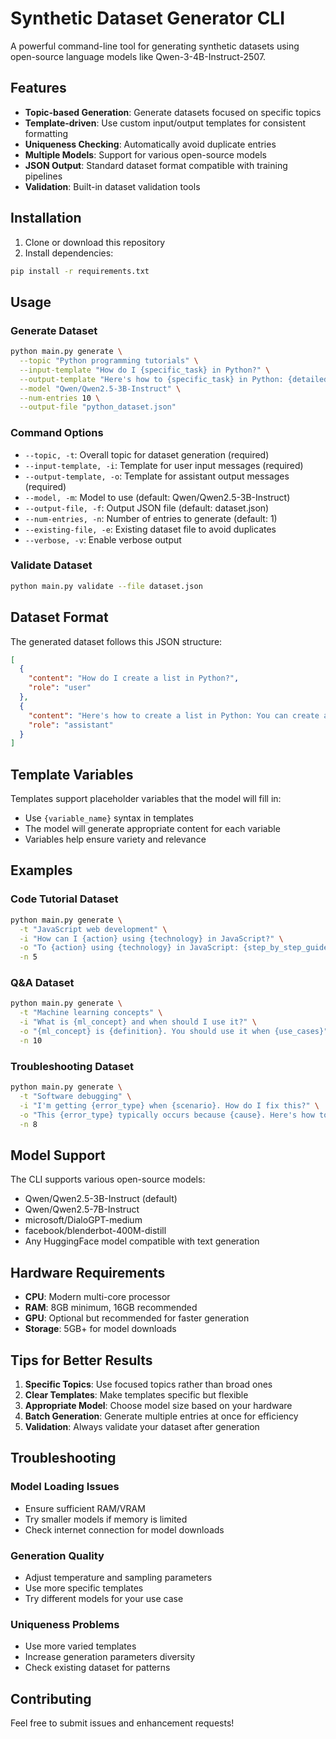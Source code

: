 # Synthetic Dataset Generator CLI

A powerful command-line tool for generating synthetic datasets using open-source language models like Qwen-3-4B-Instruct-2507.

## Features

- **Topic-based Generation**: Generate datasets focused on specific topics
- **Template-driven**: Use custom input/output templates for consistent formatting
- **Uniqueness Checking**: Automatically avoid duplicate entries
- **Multiple Models**: Support for various open-source models
- **JSON Output**: Standard dataset format compatible with training pipelines
- **Validation**: Built-in dataset validation tools

## Installation

1. Clone or download this repository
2. Install dependencies:
```bash
pip install -r requirements.txt
```

## Usage

### Generate Dataset

```bash
python main.py generate \
  --topic "Python programming tutorials" \
  --input-template "How do I {specific_task} in Python?" \
  --output-template "Here's how to {specific_task} in Python: {detailed_explanation}" \
  --model "Qwen/Qwen2.5-3B-Instruct" \
  --num-entries 10 \
  --output-file "python_dataset.json"
```

### Command Options

- `--topic, -t`: Overall topic for dataset generation (required)
- `--input-template, -i`: Template for user input messages (required)
- `--output-template, -o`: Template for assistant output messages (required)
- `--model, -m`: Model to use (default: Qwen/Qwen2.5-3B-Instruct)
- `--output-file, -f`: Output JSON file (default: dataset.json)
- `--num-entries, -n`: Number of entries to generate (default: 1)
- `--existing-file, -e`: Existing dataset file to avoid duplicates
- `--verbose, -v`: Enable verbose output

### Validate Dataset

```bash
python main.py validate --file dataset.json
```

## Dataset Format

The generated dataset follows this JSON structure:

```json
[
  {
    "content": "How do I create a list in Python?",
    "role": "user"
  },
  {
    "content": "Here's how to create a list in Python: You can create a list using square brackets...",
    "role": "assistant"
  }
]
```

## Template Variables

Templates support placeholder variables that the model will fill in:
- Use `{variable_name}` syntax in templates
- The model will generate appropriate content for each variable
- Variables help ensure variety and relevance

## Examples

### Code Tutorial Dataset
```bash
python main.py generate \
  -t "JavaScript web development" \
  -i "How can I {action} using {technology} in JavaScript?" \
  -o "To {action} using {technology} in JavaScript: {step_by_step_guide}" \
  -n 5
```

### Q&A Dataset
```bash
python main.py generate \
  -t "Machine learning concepts" \
  -i "What is {ml_concept} and when should I use it?" \
  -o "{ml_concept} is {definition}. You should use it when {use_cases}" \
  -n 10
```

### Troubleshooting Dataset
```bash
python main.py generate \
  -t "Software debugging" \
  -i "I'm getting {error_type} when {scenario}. How do I fix this?" \
  -o "This {error_type} typically occurs because {cause}. Here's how to fix it: {solution}" \
  -n 8
```

## Model Support

The CLI supports various open-source models:
- Qwen/Qwen2.5-3B-Instruct (default)
- Qwen/Qwen2.5-7B-Instruct
- microsoft/DialoGPT-medium
- facebook/blenderbot-400M-distill
- Any HuggingFace model compatible with text generation

## Hardware Requirements

- **CPU**: Modern multi-core processor
- **RAM**: 8GB minimum, 16GB recommended
- **GPU**: Optional but recommended for faster generation
- **Storage**: 5GB+ for model downloads

## Tips for Better Results

1. **Specific Topics**: Use focused topics rather than broad ones
2. **Clear Templates**: Make templates specific but flexible
3. **Appropriate Model**: Choose model size based on your hardware
4. **Batch Generation**: Generate multiple entries at once for efficiency
5. **Validation**: Always validate your dataset after generation

## Troubleshooting

### Model Loading Issues
- Ensure sufficient RAM/VRAM
- Try smaller models if memory is limited
- Check internet connection for model downloads

### Generation Quality
- Adjust temperature and sampling parameters
- Use more specific templates
- Try different models for your use case

### Uniqueness Problems
- Use more varied templates
- Increase generation parameters diversity
- Check existing dataset for patterns

## Contributing

Feel free to submit issues and enhancement requests!
